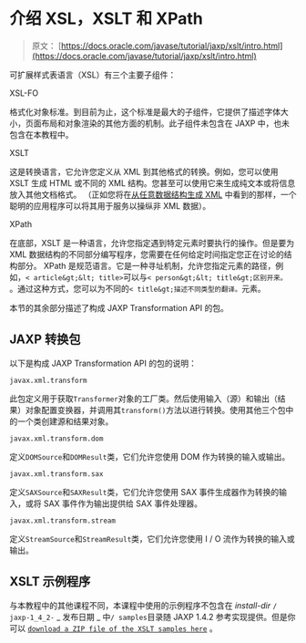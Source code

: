 # 介绍 XSL，XSLT 和 XPath

> 原文： [https://docs.oracle.com/javase/tutorial/jaxp/xslt/intro.html](https://docs.oracle.com/javase/tutorial/jaxp/xslt/intro.html)

可扩展样式表语言（XSL）有三个主要子组件：

XSL-FO

格式化对象标准。到目前为止，这个标准是最大的子组件，它提供了描述字体大小，页面布局和对象渲染的其他方面的机制。此子组件未包含在 JAXP 中，也未包含在本教程中。

XSLT

这是转换语言，它允许您定义从 XML 到其他格式的转换。例如，您可以使用 XSLT 生成 HTML 或不同的 XML 结构。您甚至可以使用它来生成纯文本或将信息放入其他文档格式。 （正如您将在[从任意数据结构生成 XML](generatingXML.html) 中看到的那样，一个聪明的应用程序可以将其用于服务以操纵非 XML 数据）。

XPath

在底部，XSLT 是一种语言，允许您指定遇到特定元素时要执行的操作。但是要为 XML 数据结构的不同部分编写程序，您需要在任何给定时间指定您正在讨论的结构部分。 XPath 是规范语言。它是一种寻址机制，允许您指定元素的路径，例如，`< article&gt;&lt; title>`可以与`< person&gt;&lt; title&gt;区别开来。` 。通过这种方式，您可以为不同的`< title&gt;描述不同类型的翻译。`元素。

本节的其余部分描述了构成 JAXP Transformation API 的包。

## JAXP 转换包

以下是构成 JAXP Transformation API 的包的说明：

`javax.xml.transform`

此包定义用于获取`Transformer`对象的工厂类。然后使用输入（源）和输出（结果）对象配置变换器，并调用其`transform()`方法以进行转换。使用其他三个包中的一个类创建源和结果对象。

`javax.xml.transform.dom`

定义`DOMSource`和`DOMResult`类，它们允许您使用 DOM 作为转换的输入或输出。

`javax.xml.transform.sax`

定义`SAXSource`和`SAXResult`类，它们允许您使用 SAX 事件生成器作为转换的输入，或将 SAX 事件作为输出提供给 SAX 事件处理器。

`javax.xml.transform.stream`

定义`StreamSource`和`StreamResult`类，它们允许您使用 I / O 流作为转换的输入或输出。

## XSLT 示例程序

与本教程中的其他课程不同，本课程中使用的示例程序不包含在 _install-dir_ `/ jaxp-1_4_2-` _ 发布日期 _ 中`/ samples`目录随 JAXP 1.4.2 参考实现提供。但是你可以 [`download a ZIP file of the XSLT samples here`](../examples/xslt_samples.zip) 。